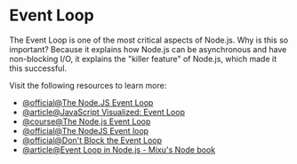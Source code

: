 # Event Loop

The Event Loop is one of the most critical aspects of Node.js. Why is this so important? Because it explains how Node.js can be asynchronous and have non-blocking I/O, it explains the "killer feature" of Node.js, which made it this successful.

Visit the following resources to learn more:

- [@official@The Node.JS Event Loop](https://nodejs.org/en/docs/guides/event-loop-timers-and-nexttick/#what-is-the-event-loop)
- [@article@JavaScript Visualized: Event Loop](https://dev.to/lydiahallie/javascript-visualized-event-loop-3dif)
- [@course@The Node.js Event Loop](https://www.coursera.org/lecture/secure-full-stack-mean-developer/the-node-js-event-loop-j5fbT)
- [@official@The NodeJS Event loop](https://nodejs.org/en/guides/event-loop-timers-and-nexttick)
- [@official@Don't Block the Event Loop](https://nodejs.org/en/guides/dont-block-the-event-loop)
- [@article@Event Loop in Node.js - Mixu's Node book](https://book.mixu.net/node/ch2.html#the-event-loop-understanding-how-node-executes-javascript-code)
